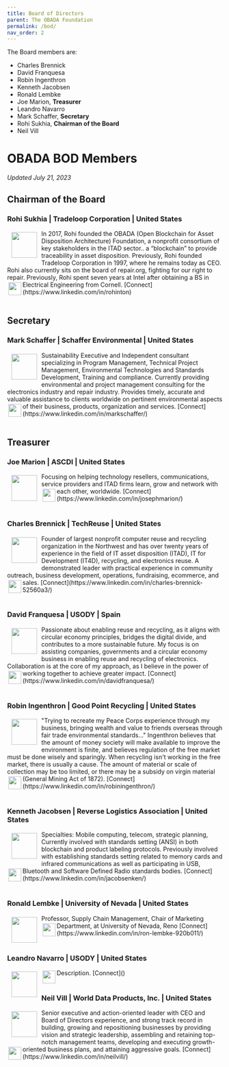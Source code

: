 ```yaml
---
title: Board of Directors
parent: The OBADA Foundation
permalink: /bod/
nav_order: 2
---
```


The Board members are:
+ Charles Brennick
+ David Franquesa
+ Robin Ingenthron
+ Kenneth Jacobsen
+ Ronald Lembke
+ Joe Marion, **Treasurer**
+ Leandro Navarro
+ Mark Schaffer, **Secretary**
+ Rohi Sukhia, **Chairman of the Board**
+ Neil Vill

# OBADA BOD Members
_Updated July 21, 2023_

## Chairman of the Board
### Rohi Sukhia | Tradeloop Corporation | United States
<img src="../bod-images/rohi-headshot.jpg"  align="left" vspace="5" hspace="10" height="60px" width="60px">
In 2017, Rohi founded the OBADA (Open Blockchain for Asset Disposition Architecture) Foundation, a nonprofit consortium of key stakeholders in the ITAD sector.. a “blockchain” to provide traceability in asset disposition. Previously, Rohi founded Tradeloop Corporation in 1997, where he remains today as CEO.  Rohi also currently sits on the board of repair.org, fighting for our right to repair.  Previously, Rohi spent seven years at Intel after obtaining a BS in Electrical Engineering from Cornell.
<img src="../bod-images/linkedin-logo.png" align="left" vspace="3" hspace="3" height="30px" width="30px"> 
[Connect](https://www.linkedin.com/in/rohinton)
<br/><br/>

## Secretary
### Mark Schaffer | Schaffer Environmental | United States
<img src="../bod-images/mark-headshot.jpeg"  align="left" vspace="5" hspace="10" height="60px" width="60px">
Sustainability Executive and Independent consultant specializing in Program Management, Technical Project Management, Environmental Technologies and Standards Development, Training and compliance. Currently providing environmental and project management consulting for the electronics industry and repair industry. Provides timely, accurate and valuable assistance to clients worldwide on pertinent environmental aspects of their business, products, organization and services. 
<img src="../bod-images/linkedin-logo.png" align="left" vspace="3" hspace="3" height="30px" width="30px"> 
[Connect](https://www.linkedin.com/in/markschaffer/)
<br/><br/>

## Treasurer
### Joe Marion | ASCDI | United States
<img src="../bod-images/joe-headshot.jpeg"  align="left" vspace="5" hspace="10" height="60px" width="60px">
Focusing on helping technology resellers, communications, service providers and ITAD firms learn, grow and network with each other, worldwide.
<img src="../bod-images/linkedin-logo.png" align="left" vspace="3" hspace="3" height="30px" width="30px"> 
[Connect](https://www.linkedin.com/in/josephmarion/)
<br/><br/>

### Charles Brennick | TechReuse | United States
<img src="../bod-images/charles-headshot.jpeg"  align="left" vspace="5" hspace="10" height="60px" width="60px">
Founder of largest nonprofit computer reuse and recycling organization in the Northwest and has over twenty years of experience in the field of IT asset disposition (ITAD), IT for Development (IT4D), recycling, and electronics reuse. A demonstrated leader with practical experience in community outreach, business development, operations, fundraising, ecommerce, and sales.  
<img src="../bod-images/linkedin-logo.png" align="left" vspace="3" hspace="3" height="30px" width="30px"> 
[Connect](https://www.linkedin.com/in/charles-brennick-52560a3/)
<br/><br/>

### David Franquesa | USODY | Spain
<img src="../bod-images/david-headshot.jpeg"  align="left" vspace="5" hspace="10" height="60px" width="60px">
Passionate about enabling reuse and recycling, as it aligns with circular economy principles, bridges the digital divide, and contributes to a more sustainable future. My focus is on assisting companies, governments and a circular economy business in enabling reuse and recycling of electronics. Collaboration is at the core of my approach, as I believe in the power of working together to achieve greater impact. 
<img src="../bod-images/linkedin-logo.png" align="left" vspace="3" hspace="3" height="30px" width="30px"> 
[Connect](https://www.linkedin.com/in/davidfranquesa/)
<br/><br/>

### Robin Ingenthron | Good Point Recycling | United States
<img src="../bod-images/robin-headshot.jpeg"  align="left" vspace="5" hspace="10" height="60px" width="60px">
"Trying to recreate my Peace Corps experience through my business, bringing wealth and value to friends overseas through fair trade environmental standards..." Ingenthron believes that the amount of money society will make available to improve the environment is finite, and believes regulation of the free market must be done wisely and sparingly. When recycling isn't working in the free market, there is usually a cause. The amount of material or scale of collection may be too limited, or there may be a subsidy on virgin material (General Mining Act of 1872). 
<img src="../bod-images/linkedin-logo.png" align="left" vspace="3" hspace="3" height="30px" width="30px"> 
[Connect](https://www.linkedin.com/in/robiningenthron/)
<br/><br/>

### Kenneth Jacobsen | Reverse Logistics Association | United States
<img src="../bod-images/ken-headshot.jpeg"  align="left" vspace="5" hspace="10" height="60px" width="60px">
Specialties: Mobile computing, telecom, strategic planning, Currently involved with standards setting (ANSI) in both blockchain and product labeling protocols. Previously involved with establishing standards setting related to memory cards and infrared communications as well as participating in USB, Bluetooth and Software Defined Radio standards bodies.
<img src="../bod-images/linkedin-logo.png" align="left" vspace="3" hspace="3" height="30px" width="30px"> 
[Connect](https://www.linkedin.com/in/jacobsenken/)
<br/><br/>

### Ronald Lembke | University of Nevada | United States
<img src="../bod-images/ron-headshot.jpeg"  align="left" vspace="5" hspace="10" height="60px" width="60px">
Professor, Supply Chain Management, Chair of Marketing Department, at University of Nevada, Reno
<img src="../bod-images/linkedin-logo.png" align="left" vspace="3" hspace="3" height="30px" width="30px"> 
[Connect](https://www.linkedin.com/in/ron-lembke-920b011/)
<br/><br/>

### Leandro Navarro | USODY | United States
<img src="../bod-images/"  align="left" vspace="5" hspace="10" height="60px" width="60px">
Description.
<img src="../bod-images/linkedin-logo.png" align="left" vspace="3" hspace="3" height="30px" width="30px"> 
[Connect]()
<br/><br/>

### Neil Vill | World Data Products, Inc. | United States
<img src="../bod-images/neil-headshot.jpeg"  align="left" vspace="5" hspace="10" height="60px" width="60px">
Senior executive and action-oriented leader with CEO and Board of Directors experience, and strong track record in building, growing and repositioning businesses by providing vision and strategic leadership, assembling and retaining top-notch management teams, developing and executing growth-oriented business plans, and attaining aggressive goals. 
<img src="../bod-images/linkedin-logo.png" align="left" vspace="3" hspace="3" height="30px" width="30px"> 
[Connect](https://www.linkedin.com/in/neilvill/)
<br/><br/>
